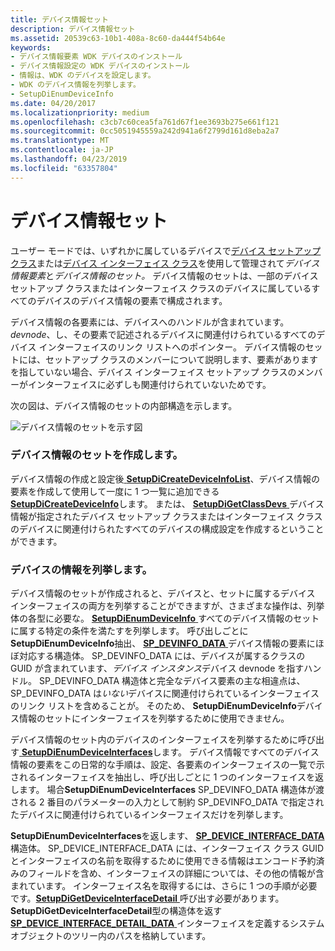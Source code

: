 ```yaml
---
title: デバイス情報セット
description: デバイス情報セット
ms.assetid: 20539c63-10b1-408a-8c60-da444f54b64e
keywords:
- デバイス情報要素 WDK デバイスのインストール
- デバイス情報設定の WDK デバイスのインストール
- 情報は、WDK のデバイスを設定します。
- WDK のデバイス情報を列挙します。
- SetupDiEnumDeviceInfo
ms.date: 04/20/2017
ms.localizationpriority: medium
ms.openlocfilehash: c3cb7c60cea5fa761d67f1ee3693b275e661f121
ms.sourcegitcommit: 0cc5051945559a242d941a6f2799d161d8eba2a7
ms.translationtype: MT
ms.contentlocale: ja-JP
ms.lasthandoff: 04/23/2019
ms.locfileid: "63357804"
---
```

# <a name="device-information-sets"></a>デバイス情報セット





ユーザー モードでは、いずれかに属しているデバイスで[デバイス セットアップ クラス](device-setup-classes.md)または[デバイス インターフェイス クラス](device-interface-classes.md)を使用して管理されて*デバイス情報要素*と*デバイス情報のセット。* デバイス情報のセットは、一部のデバイス セットアップ クラスまたはインターフェイス クラスのデバイスに属しているすべてのデバイスのデバイス情報の要素で構成されます。

デバイス情報の各要素には、デバイスへのハンドルが含まれています。 *devnode*、し、その要素で記述されるデバイスに関連付けられているすべてのデバイス インターフェイスのリンク リストへのポインター。 デバイス情報のセットには、セットアップ クラスのメンバーについて説明します、要素がありますを指していない場合、デバイス インターフェイス セットアップ クラスのメンバーがインターフェイスに必ずしも関連付けられていないためです。

次の図は、デバイス情報のセットの内部構造を示します。

![デバイス情報のセットを示す図](images/devinfosets.png)

### <a name="creating-a-device-information-set"></a>デバイス情報のセットを作成します。

デバイス情報の作成と設定後[ **SetupDiCreateDeviceInfoList**](https://msdn.microsoft.com/library/windows/hardware/ff550956)、デバイス情報の要素を作成して使用して一度に 1 つ一覧に追加できる[ **SetupDiCreateDeviceInfo**](https://msdn.microsoft.com/library/windows/hardware/ff550952)します。 または、 [ **SetupDiGetClassDevs** ](https://msdn.microsoft.com/library/windows/hardware/ff551069)デバイス情報が指定されたデバイス セットアップ クラスまたはインターフェイス クラスのデバイスに関連付けられたすべてのデバイスの構成設定を作成するということができます。

### <a name="enumerating-device-information"></a>デバイスの情報を列挙します。

デバイス情報のセットが作成されると、デバイスと、セットに属するデバイス インターフェイスの両方を列挙することができますが、さまざまな操作は、列挙体の各型に必要な。 [**SetupDiEnumDeviceInfo** ](https://msdn.microsoft.com/library/windows/hardware/ff551010)すべてのデバイス情報のセットに属する特定の条件を満たすを列挙します。 呼び出しごとに**SetupDiEnumDeviceInfo**抽出、 [ **SP_DEVINFO_DATA** ](https://msdn.microsoft.com/library/windows/hardware/ff552344)デバイス情報の要素にほぼ対応する構造体。 SP_DEVINFO_DATA には、デバイスが属するクラスの GUID が含まれています、*デバイス インスタンス*デバイス devnode を指すハンドル。 SP_DEVINFO_DATA 構造体と完全なデバイス要素の主な相違点は、SP_DEVINFO_DATA は*いない*デバイスに関連付けられているインターフェイスのリンク リストを含めることが。 そのため、 **SetupDiEnumDeviceInfo**デバイス情報のセットにインターフェイスを列挙するために使用できません。

デバイス情報のセット内のデバイスのインターフェイスを列挙するために呼び出す[ **SetupDiEnumDeviceInterfaces**](https://msdn.microsoft.com/library/windows/hardware/ff551015)します。 デバイス情報ですべてのデバイス情報の要素をこの日常的な手順は、設定、各要素のインターフェイスの一覧で示されるインターフェイスを抽出し、呼び出しごとに 1 つのインターフェイスを返します。 場合**SetupDiEnumDeviceInterfaces** SP_DEVINFO_DATA 構造体が渡される 2 番目のパラメーターの入力として制約 SP_DEVINFO_DATA で指定されたデバイスに関連付けられているインターフェイスだけを列挙します。

**SetupDiEnumDeviceInterfaces**を返します、 [ **SP_DEVICE_INTERFACE_DATA** ](https://msdn.microsoft.com/library/windows/hardware/ff552342)構造体。 SP_DEVICE_INTERFACE_DATA には、インターフェイス クラス GUID とインターフェイスの名前を取得するために使用できる情報はエンコード予約済みのフィールドを含め、インターフェイスの詳細については、その他の情報が含まれています。 インターフェイス名を取得するには、さらに 1 つの手順が必要です。[**SetupDiGetDeviceInterfaceDetail** ](https://msdn.microsoft.com/library/windows/hardware/ff551120)呼び出す必要があります。 **SetupDiGetDeviceInterfaceDetail**型の構造体を返す[ **SP_DEVICE_INTERFACE_DETAIL_DATA** ](https://msdn.microsoft.com/library/windows/hardware/ff552343)インターフェイスを定義するシステム オブジェクトのツリー内のパスを格納しています。

 

 





